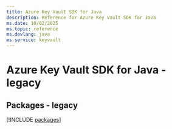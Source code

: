 ```yaml
---
title: Azure Key Vault SDK for Java
description: Reference for Azure Key Vault SDK for Java
ms.date: 10/02/2025
ms.topic: reference
ms.devlang: java
ms.service: keyvault
---
```

# Azure Key Vault SDK for Java - legacy
## Packages - legacy
[!INCLUDE [packages](key-vault-index.md)]